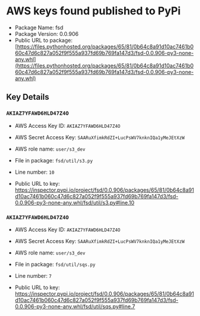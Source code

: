 # AWS keys found published to PyPi

* Package Name: fsd
* Package Version: 0.0.906
* Public URL to package: [https://files.pythonhosted.org/packages/65/81/0b64c8a91d10ac7461b060c47d6c827a052f9f555a937fd69b769fa147d3/fsd-0.0.906-py3-none-any.whl](https://files.pythonhosted.org/packages/65/81/0b64c8a91d10ac7461b060c47d6c827a052f9f555a937fd69b769fa147d3/fsd-0.0.906-py3-none-any.whl)

## Key Details

### `AKIAZ7YFAWD6HLD47Z4O`

* AWS Access Key ID: `AKIAZ7YFAWD6HLD47Z4O`
* AWS Secret Access Key: `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` 
* AWS role name: `user/s3_dev`
* File in package: `fsd/util/s3.py`
* Line number: `10`

* Public URL to key: https://inspector.pypi.io/project/fsd/0.0.906/packages/65/81/0b64c8a91d10ac7461b060c47d6c827a052f9f555a937fd69b769fa147d3/fsd-0.0.906-py3-none-any.whl/fsd/util/s3.py#line.10



### `AKIAZ7YFAWD6HLD47Z4O`

* AWS Access Key ID: `AKIAZ7YFAWD6HLD47Z4O`
* AWS Secret Access Key: `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` 
* AWS role name: `user/s3_dev`
* File in package: `fsd/util/sqs.py`
* Line number: `7`

* Public URL to key: https://inspector.pypi.io/project/fsd/0.0.906/packages/65/81/0b64c8a91d10ac7461b060c47d6c827a052f9f555a937fd69b769fa147d3/fsd-0.0.906-py3-none-any.whl/fsd/util/sqs.py#line.7


